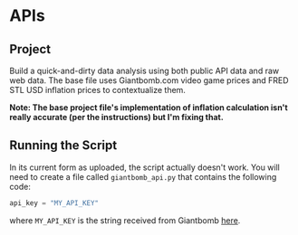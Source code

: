 # APIs

## Project

Build a quick-and-dirty data analysis using both public API data and raw web data. The base file uses Giantbomb.com video game prices and FRED STL USD inflation prices to contextualize them. 

**Note: The base project file's implementation of inflation calculation isn't really accurate (per the instructions) but I'm fixing that.**

## Running the Script

In its current form as uploaded, the script actually doesn't work. You will need to create a file called `giantbomb_api.py` that contains the following code:

```python
api_key = "MY_API_KEY"
```

where `MY_API_KEY` is the string received from Giantbomb [here](http://www.giantbomb.com/api/). 